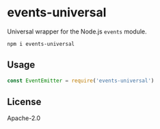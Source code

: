 # events-universal

Universal wrapper for the Node.js `events` module.

```
npm i events-universal
```

## Usage

```js
const EventEmitter = require('events-universal')
```

## License

Apache-2.0
